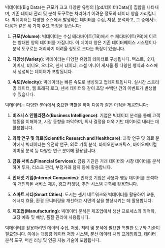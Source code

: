 빅데이터(Big Data)는 규모가 크고 다양한 유형의 [[pd/데이터(Data)]] 집합을 나타내며, 기존 데이터 관리 및 분석 도구로는 처리하기 어려운 정도의 데이터 양을 가리킵니다. 빅데이터는 다양한 소스에서 발생하는 데이터를 수집, 저장, 분석하고, 그 중에서도 다음과 같은 세 가지 주요 특징을 갖습니다:

1. **규모(Volume)**: 빅데이터는 수십 테라바이트(TB)에서 수 페타바이트(PB)에 이르는 방대한 양의 데이터를 가집니다. 이 데이터 양은 기존 데이터베이스 시스템이나 분석 도구로는 처리하기 어려울 정도로 크다는 특징이 있습니다.

2. **다양성(Variety)**: 빅데이터는 다양한 유형의 데이터로 구성됩니다. 텍스트, 숫자, 이미지, 비디오, 오디오, 센서 데이터, 소셜 미디어 게시물 등 다양한 형식과 소스에서 생성되는 데이터가 포함됩니다.

3. **속도(Velocity)**: 빅데이터는 빠른 속도로 생성되고 업데이트됩니다. 실시간 스트리밍 데이터, 웹 트래픽 로그, 센서 데이터와 같이 초당 수백만 건의 이벤트가 발생할 수 있습니다.

빅데이터는 다양한 분야에서 중요한 역할을 하며 다음과 같은 이점을 제공합니다:

1. **비즈니스 인텔리전스(Business Intelligence)**: 기업은 빅데이터 분석을 통해 고객 행동을 이해하고, 시장 동향을 파악하며, 의사 결정을 더욱 기반 데이터로 내리는 데 활용합니다.

2. **과학 연구 및 의료(Scientific Research and Healthcare)**: 과학 연구 및 의료 분야에서 빅데이터는 유전학 연구, 의료 기록 분석, 바이오인포매틱스, 바이오메디컬 이미징 분석 등 다양한 연구 분야에 활용됩니다.

3. **금융 서비스(Financial Services)**: 금융 기관은 거래 데이터와 시장 데이터를 분석하여 투자, 리스크 관리, 부정거래 탐지 등에 활용합니다.

4. **인터넷 기업(Internet Companies)**: 인터넷 기업은 사용자 행동 데이터를 분석하여 개인화된 서비스 제공, 광고 타겟팅, 추천 시스템 구축에 활용합니다.

5. **스마트 시티(Smart Cities)**: 도시는 센서 네트워크와 빅데이터를 활용하여 교통, 에너지 효율, 환경 모니터링을 개선하고 시민의 삶을 향상시키는 데 활용합니다.

6. **제조업(Manufacturing)**: 빅데이터 분석은 제조업에서 생산 프로세스의 최적화, 고장 예측 및 예방, 품질 관리에 사용됩니다.

빅데이터를 활용하려면 데이터 수집, 저장, 처리 및 분석에 필요한 특별한 도구와 기술이 필요합니다. 이에는 대용량 데이터 저장 시스템, 분산 데이터 처리 프레임워크, 데이터 분석 도구, 머신 러닝 및 인공 지능 기술이 포함됩니다.